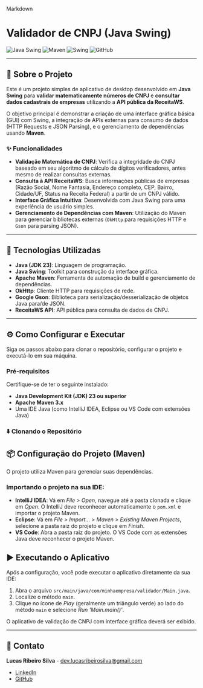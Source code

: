 Markdown

# Validador de CNPJ (Java Swing)

![Java Swing](https://img.shields.io/badge/Java-ED8B00?style=for-the-badge&logo=openjdk&logoColor=white)
![Maven](https://img.shields.io/badge/Apache%20Maven-C71A36?style=for-the-badge&logo=Apache%20Maven&logoColor=white)
![Swing](https://img.shields.io/badge/Swing-Java%20UI-blue?style=for-the-badge)
![GitHub](https://img.shields.io/badge/GitHub-100000?style=for-the-badge&logo=github&logoColor=white)

---

## 📄 Sobre o Projeto

Este é um projeto simples de aplicativo de desktop desenvolvido em **Java Swing** para **validar matematicamente números de CNPJ** e **consultar dados cadastrais de empresas** utilizando a **API pública da ReceitaWS**.

O objetivo principal é demonstrar a criação de uma interface gráfica básica (GUI) com Swing, a integração de APIs externas para consumo de dados (HTTP Requests e JSON Parsing), e o gerenciamento de dependências usando **Maven**.

### ✨ Funcionalidades

* **Validação Matemática de CNPJ**: Verifica a integridade do CNPJ baseado em seu algoritmo de cálculo de dígitos verificadores, antes mesmo de realizar consultas externas.
* **Consulta à API ReceitaWS**: Busca informações públicas de empresas (Razão Social, Nome Fantasia, Endereço completo, CEP, Bairro, Cidade/UF, Status na Receita Federal) a partir de um CNPJ válido.
* **Interface Gráfica Intuitiva**: Desenvolvida com Java Swing para uma experiência de usuário simples.
* **Gerenciamento de Dependências com Maven**: Utilização do Maven para gerenciar bibliotecas externas (`OkHttp` para requisições HTTP e `Gson` para parsing JSON).

---

## 🚀 Tecnologias Utilizadas

* **Java (JDK 23)**: Linguagem de programação.
* **Java Swing**: Toolkit para construção da interface gráfica.
* **Apache Maven**: Ferramenta de automação de build e gerenciamento de dependências.
* **OkHttp**: Cliente HTTP para requisições de rede.
* **Google Gson**: Biblioteca para serialização/desserialização de objetos Java para/de JSON.
* **ReceitaWS API**: API pública para consulta de dados de CNPJ.

---

## ⚙️ Como Configurar e Executar

Siga os passos abaixo para clonar o repositório, configurar o projeto e executá-lo em sua máquina.

### Pré-requisitos

Certifique-se de ter o seguinte instalado:

* **Java Development Kit (JDK) 23 ou superior**
* **Apache Maven 3.x**
* Uma IDE Java (como IntelliJ IDEA, Eclipse ou VS Code com extensões Java)

### ⬇️ Clonando o Repositório

## 📦 Configuração do Projeto (Maven)

O projeto utiliza Maven para gerenciar suas dependências.

### Importando o projeto na sua IDE:

- **IntelliJ IDEA**: Vá em *File > Open*, navegue até a pasta clonada e clique em *Open*. O IntelliJ deve reconhecer automaticamente o `pom.xml` e importar o projeto Maven.
- **Eclipse**: Vá em *File > Import... > Maven > Existing Maven Projects*, selecione a pasta raiz do projeto e clique em *Finish*.
- **VS Code**: Abra a pasta raiz do projeto. O VS Code com as extensões Java deve reconhecer o projeto Maven.

## ▶️ Executando o Aplicativo

Após a configuração, você pode executar o aplicativo diretamente da sua IDE:

1. Abra o arquivo `src/main/java/com/minhaempresa/validador/Main.java`.
2. Localize o método `main`.
3. Clique no ícone de *Play* (geralmente um triângulo verde) ao lado do método `main` e selecione *Run 'Main.main()'*.

O aplicativo de validação de CNPJ com interface gráfica deverá ser exibido.

---
## 📧 Contato
**Lucas Ribeiro Silva** - dev.lucasribeirosilva@gmail.com

- [LinkedIn](https://www.linkedin.com/in/dev-lucasribeirosilva/)
- [GitHub](https://github.com/lucas-ribeiro-silva)
